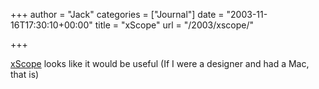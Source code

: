 +++
author = "Jack"
categories = ["Journal"]
date = "2003-11-16T17:30:10+00:00"
title = "xScope"
url = "/2003/xscope/"

+++

[xScope][1] looks like it would be useful (If I were a designer and had a Mac, that is)

 [1]: http://www.iconfactory.com/xs_home.asp "Your Quality Freeware Icons Hub (xs_home.asp)"